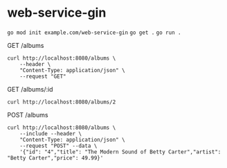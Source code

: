 # web-service-gin

`go mod init example.com/web-service-gin`
`go get .`
`go run .` 

GET /albums
```
curl http://localhost:8080/albums \
    --header \
    "Content-Type: application/json" \
    --request "GET"
```

GET /albums/:id
```
curl http://localhost:8080/albums/2
```

POST /albums
```
curl http://localhost:8080/albums \
    --include --header \
    "Content-Type: application/json" \
    --request "POST" --data \
    '{"id": "4","title": "The Modern Sound of Betty Carter","artist": "Betty Carter","price": 49.99}'
```